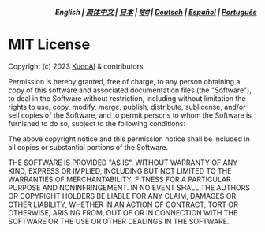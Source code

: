 <div align="right">
<h5>English | <a href="zh-cn/LICENSE.md">简体中文</a> | <a href="ja/LICENSE.md">日本</a> | <a href="hi/LICENSE.md">हिंदी</a> | <a href="de/LICENSE.md">Deutsch</a> | <a href="es/LICENSE.md">Español</a> | <a href="pt/LICENSE.md">Português</a></h5>
</div>

# MIT License

Copyright (c) 2023 [KudoAI](https://github.com/kudoai) & contributors

Permission is hereby granted, free of charge, to any person obtaining a copy
of this software and associated documentation files (the "Software"), to deal
in the Software without restriction, including without limitation the rights
to use, copy, modify, merge, publish, distribute, sublicense, and/or sell
copies of the Software, and to permit persons to whom the Software is
furnished to do so, subject to the following conditions:

The above copyright notice and this permission notice shall be included in all
copies or substantial portions of the Software.

THE SOFTWARE IS PROVIDED "AS IS", WITHOUT WARRANTY OF ANY KIND, EXPRESS OR
IMPLIED, INCLUDING BUT NOT LIMITED TO THE WARRANTIES OF MERCHANTABILITY,
FITNESS FOR A PARTICULAR PURPOSE AND NONINFRINGEMENT. IN NO EVENT SHALL THE
AUTHORS OR COPYRIGHT HOLDERS BE LIABLE FOR ANY CLAIM, DAMAGES OR OTHER
LIABILITY, WHETHER IN AN ACTION OF CONTRACT, TORT OR OTHERWISE, ARISING FROM,
OUT OF OR IN CONNECTION WITH THE SOFTWARE OR THE USE OR OTHER DEALINGS IN THE
SOFTWARE.
